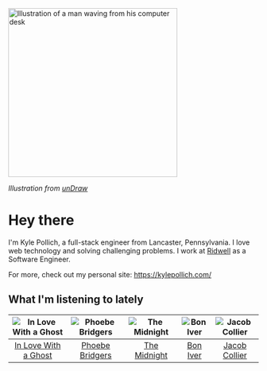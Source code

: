 <img src="https://user-images.githubusercontent.com/6766512/87306713-6f79d900-c4e6-11ea-989a-3242cbfc50c2.png" alt="Illustration of a man waving from his computer desk" height="340" />

_Illustration from [unDraw](https://undraw.co/)_

# Hey there

I'm Kyle Pollich, a full-stack engineer from Lancaster, Pennsylvania. I love web technology and solving challenging problems.
I work at [Ridwell](https://www.ridwell.com/) as a Software Engineer.

For more, check out my personal site: https://kylepollich.com/

## What I'm listening to lately

<!-- begin artists -->
  |![In Love With a Ghost](https://i.scdn.co/image/9f708e271d8aa32ea043e53281c27681c4273bf6)|![Phoebe Bridgers](https://i.scdn.co/image/3b6a427f0c54c0d116c433462ae1dd48474643d0)|![The Midnight](https://i.scdn.co/image/aef4c8f3992a5ddb727bd0468854d7e1047a8851)|![Bon Iver](https://i.scdn.co/image/9258bf0ae0348dc7e2b1279507d2bf597c146bc4)|![Jacob Collier](https://i.scdn.co/image/98b562e83bb688e788777c0c1fbdc09e44a36059)|
  |:---:|:---:|:---:|:---:|:---:|
  |[In Love With a Ghost](https://open.spotify.com/artist/21tDFddcOFDYmiobTcls2O)|[Phoebe Bridgers](https://open.spotify.com/artist/1r1uxoy19fzMxunt3ONAkG)|[The Midnight](https://open.spotify.com/artist/2NFrAuh8RQdQoS7iYFbckw)|[Bon Iver](https://open.spotify.com/artist/4LEiUm1SRbFMgfqnQTwUbQ)|[Jacob Collier](https://open.spotify.com/artist/0QWrMNukfcVOmgEU0FEDyD)|
<!-- end artists -->
